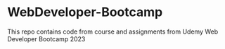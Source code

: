 # WebDeveloper-Bootcamp
This repo contains code from course and assignments from Udemy Web Developer Bootcamp 2023
